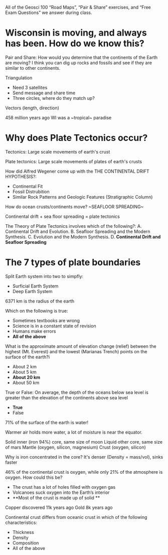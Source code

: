 All of the Geosci 100 “Road Maps”, “Pair & Share” exercises, and “Free Exam Questions” we answer during class. 

# Wisconsin is moving, and always has been. How do we know this?
Pair and Share: How would you determine that the continents of the Earth are moving?
I think you can dig up rocks and fossils and see if they are similar to other continents. 
 
Triangulation
- Need 3 satellites
- Send message and share time 
- Three circles, where do they match up?

Vectors (length, direction)

458 million years ago WI was a ~tropical~ paradise

# Why does Plate Tectonics occur?

Tectonics: Large scale movements of earth's crust

Plate tectonics: Large scale movements of plates of earth's crusts

How did Alfred Wegener come up with the THE CONTINENTAL DRIFT HYPOTHESIS?:
- Continental Fit
- Fossil Distrubition 
- Similar Rock Patterns and Geologic Features (Stratigraphic Column)

How do ocean crusts/continents move?
~SEAFLOOR SPREADING~

Continental drift + sea floor spreading = plate tectonics

The Theory of Plate Tectonics involves which of the
following?:
A. Continental Drift and Evolution.
B. Seafloor Spreading and the Modern Synthesis.
C. Evolution and the Modern Synthesis.
D. **Continental Drift and Seafloor Spreading**

# The 7 types of plate boundaries






Split Earth system into two to simpfly:
- Surficial Earth System
- Deep Earth System

6371 km is the radius of the earth

Which on the following is true:
- Sometimes textbooks are wrong
- Science is in a constant state of revision
- Humans make errors
- **All of the above**

What is the approximate amount of elevation change (relief) between the highest (Mt. Everest) and the lowest (Marianas Trench) points on the surface of the earth?i
- About 2 km 
- About 5 km 
- **About 20 km** 
- About 50 km 

True or False: On average, the depth of the oceans below sea level is greater than the elevation of the continents above sea level
- **True** 
- False 

71% of the surface of the earth is water!

Warmer air holds more water, a lot of moisture is near the equator. 


Solid inner (iron 94%) core, same size of moon
Liquid other core, same size of mars
Mantle (oxygen, silicon, magnesium)
Crust (oxygen, silicon)

Why is iron concentrated in the core?
It's denser (Density = mass/vol), sinks faster

46% of the continental crust is oxygen, while only 21% of the atmosphere is oxygen. How could this be? 
- The crust has a lot of holes filled with oxygen gas 
- Volcanoes suck oxygen into the Earth’s interior 
- **Most of the crust is made up of solid **

Copper discovered 11k years ago
Gold 8k years ago

Continental crust differs from oceanic crust in which of the following characteristics:
- Thickness
- Density 
- Composition
- All of the above 
